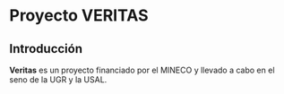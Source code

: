 Proyecto VERITAS
================

Introducción
------------

**Veritas** es un proyecto financiado por el MINECO y llevado a cabo en el seno de la UGR y la USAL. 
